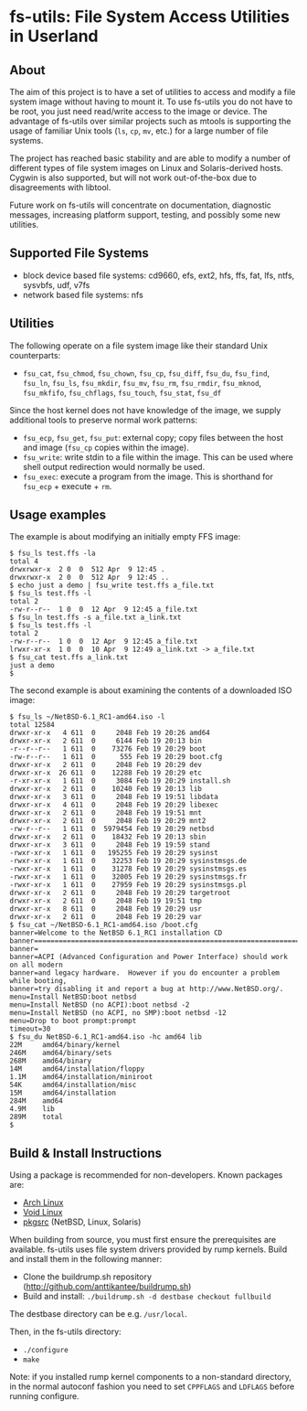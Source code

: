 fs-utils: File System Access Utilities in Userland
==================================================

About
-----
The aim of this project is to have a set of utilities to access and
modify a file system image without having to mount it.  To use fs-utils
you do not have to be root, you just need read/write access to the
image or device.  The advantage of fs-utils over similar projects such
as mtools is supporting the usage of familiar Unix tools (`ls`, `cp`,
`mv`, etc.) for a large number of file systems.

The project has reached basic stability and are able to modify a number
of different types of file system images on Linux and Solaris-derived
hosts.  Cygwin is also supported, but will not work out-of-the-box due
to disagreements with libtool.

Future work on fs-utils will concentrate on documentation, diagnostic
messages, increasing platform support, testing, and possibly some new
utilities.

Supported File Systems
----------------------
- block device based file systems: cd9660, efs, ext2, hfs, ffs, fat, lfs, ntfs, sysvbfs, udf, v7fs
- network based file systems: nfs

Utilities
---------

The following operate on a file system image like their standard Unix
counterparts:

- `fsu_cat`, `fsu_chmod`, `fsu_chown`, `fsu_cp`, `fsu_diff`, `fsu_du`, `fsu_find`, `fsu_ln`, `fsu_ls`, `fsu_mkdir`, `fsu_mv`, `fsu_rm`, `fsu_rmdir`, `fsu_mknod`, `fsu_mkfifo`, `fsu_chflags`, `fsu_touch`, `fsu_stat`, `fsu_df`

Since the host kernel does not have knowledge of the image, we supply
additional tools to preserve normal work patterns:

- `fsu_ecp`, `fsu_get`, `fsu_put`: external copy; copy files between the host and image (`fsu_cp` copies within the image).
- `fsu_write`: write stdin to a file within the image.  This can be used where shell output redirection would normally be used.
- `fsu_exec`: execute a program from the image.  This is shorthand for `fsu_ecp` + execute + `rm`.

Usage examples
--------------

The example is about modifying an initially empty FFS image:

    $ fsu_ls test.ffs -la
    total 4
    drwxrwxr-x  2 0  0  512 Apr  9 12:45 .
    drwxrwxr-x  2 0  0  512 Apr  9 12:45 ..
    $ echo just a demo | fsu_write test.ffs a_file.txt
    $ fsu_ls test.ffs -l
    total 2
    -rw-r--r--  1 0  0  12 Apr  9 12:45 a_file.txt
    $ fsu_ln test.ffs -s a_file.txt a_link.txt
    $ fsu_ls test.ffs -l
    total 2
    -rw-r--r--  1 0  0  12 Apr  9 12:45 a_file.txt
    lrwxr-xr-x  1 0  0  10 Apr  9 12:49 a_link.txt -> a_file.txt
    $ fsu_cat test.ffs a_link.txt
    just a demo
    $ 

The second example is about examining the contents of a downloaded ISO image:

    $ fsu_ls ~/NetBSD-6.1_RC1-amd64.iso -l
    total 12584
    drwxr-xr-x   4 611  0     2048 Feb 19 20:26 amd64
    drwxr-xr-x   2 611  0     6144 Feb 19 20:13 bin
    -r--r--r--   1 611  0    73276 Feb 19 20:29 boot
    -rw-r--r--   1 611  0      555 Feb 19 20:29 boot.cfg
    drwxr-xr-x   2 611  0     2048 Feb 19 20:29 dev
    drwxr-xr-x  26 611  0    12288 Feb 19 20:29 etc
    -r-xr-xr-x   1 611  0     3084 Feb 19 20:29 install.sh
    drwxr-xr-x   2 611  0    10240 Feb 19 20:13 lib
    drwxr-xr-x   3 611  0     2048 Feb 19 19:51 libdata
    drwxr-xr-x   4 611  0     2048 Feb 19 20:29 libexec
    drwxr-xr-x   2 611  0     2048 Feb 19 19:51 mnt
    drwxr-xr-x   2 611  0     2048 Feb 19 20:29 mnt2
    -rw-r--r--   1 611  0  5979454 Feb 19 20:29 netbsd
    drwxr-xr-x   2 611  0    18432 Feb 19 20:13 sbin
    drwxr-xr-x   3 611  0     2048 Feb 19 19:59 stand
    -rwxr-xr-x   1 611  0   195255 Feb 19 20:29 sysinst
    -rwxr-xr-x   1 611  0    32253 Feb 19 20:29 sysinstmsgs.de
    -rwxr-xr-x   1 611  0    31278 Feb 19 20:29 sysinstmsgs.es
    -rwxr-xr-x   1 611  0    32005 Feb 19 20:29 sysinstmsgs.fr
    -rwxr-xr-x   1 611  0    27959 Feb 19 20:29 sysinstmsgs.pl
    drwxr-xr-x   2 611  0     2048 Feb 19 20:29 targetroot
    drwxr-xr-x   2 611  0     2048 Feb 19 19:51 tmp
    drwxr-xr-x   8 611  0     2048 Feb 19 20:29 usr
    drwxr-xr-x   2 611  0     2048 Feb 19 20:29 var
    $ fsu_cat ~/NetBSD-6.1_RC1-amd64.iso /boot.cfg
    banner=Welcome to the NetBSD 6.1_RC1 installation CD
    banner================================================================================
    banner=
    banner=ACPI (Advanced Configuration and Power Interface) should work on all modern
    banner=and legacy hardware.  However if you do encounter a problem while booting,
    banner=try disabling it and report a bug at http://www.NetBSD.org/.
    menu=Install NetBSD:boot netbsd
    menu=Install NetBSD (no ACPI):boot netbsd -2
    menu=Install NetBSD (no ACPI, no SMP):boot netbsd -12
    menu=Drop to boot prompt:prompt
    timeout=30
    $ fsu_du NetBSD-6.1_RC1-amd64.iso -hc amd64 lib
    22M     amd64/binary/kernel
    246M    amd64/binary/sets
    268M    amd64/binary
    14M     amd64/installation/floppy
    1.1M    amd64/installation/miniroot
    54K     amd64/installation/misc
    15M     amd64/installation
    284M    amd64
    4.9M    lib
    289M    total
    $ 

Build & Install Instructions
----------------------------

Using a package is recommended for non-developers.  Known packages
are:

* [Arch Linux](https://aur.archlinux.org/packages/netbsd-fs-utils-git/)
* [Void Linux](http://github.com/xtraeme/xbps-packages/blob/master/srcpkgs/fs-utils/template)
* [pkgsrc](http://ftp.netbsd.org/pub/pkgsrc/current/pkgsrc/filesystems/fs-utils/README.html) (NetBSD, Linux, Solaris)

When building from source, you must first ensure the prerequisites are
available.  fs-utils uses file system drivers provided by rump kernels.
Build and install them in the following manner:

- Clone the buildrump.sh repository (http://github.com/anttikantee/buildrump.sh)
- Build and install: `./buildrump.sh -d destbase checkout fullbuild`

The destbase directory can be e.g. `/usr/local`.

Then, in the fs-utils directory:

* `./configure`
* `make`

Note: if you installed rump kernel components to a non-standard directory,
in the normal autoconf fashion you need to set `CPPFLAGS` and `LDFLAGS`
before running configure.
